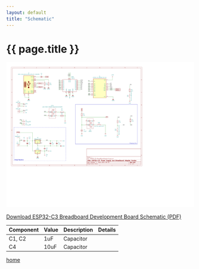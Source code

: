 ```yaml
---
layout: default
title: "Schematic"
---
```


{{ page.title }}
================

<img src="assets/ESP32-C3_Schematic.png"/>

<a href="assets/ESP32C3_Breadboard-Adapter_Schematic.pdf">Download ESP32-C3 Breadboard Development Board Schematic (PDF)</a>

|  Component  |  Value  |  Description  |  Details  |
|  ---  |  ---  |  ---  |  ---  |
| C1, C2  | 1uF  | Capacitor  |  |
| C4  | 10uF  | Capacitor  | |

[home](index.md)
